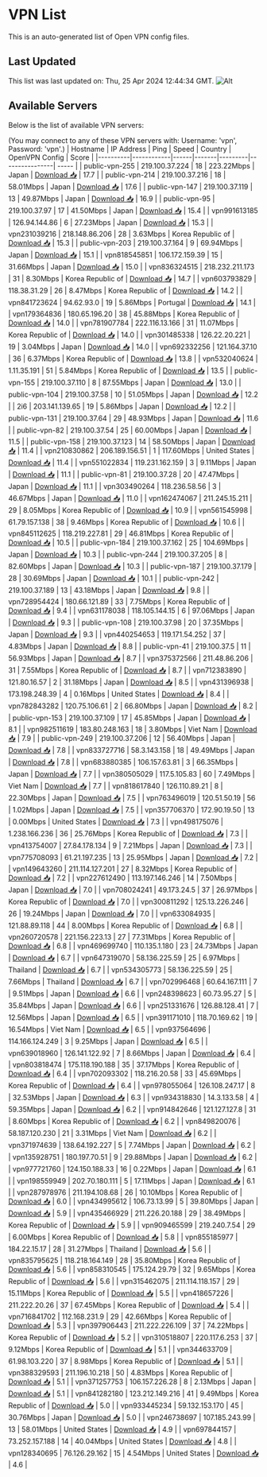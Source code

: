 # VPN List

This is an auto-generated list of Open VPN config files.

## Last Updated

This list was last updated on: Thu, 25 Apr 2024 12:44:34 GMT.
![Alt](https://repobeats.axiom.co/api/embed/186b98318ef1479477931607c1ad7d823f12451f.svg "Repobeats analytics image")

## Available Servers

Below is the list of available VPN servers:

(You may connect to any of these VPN servers with: Username: 'vpn', Password: 'vpn'.)
| Hostname | IP Address | Ping | Speed | Country | OpenVPN Config | Score |
|----------|------------|------|-------|---------|----------------| ----- |
| public-vpn-255 | 219.100.37.224 | 18 | 223.22Mbps | Japan | [Download 📥](./configs/server_0_JP.ovpn) | 17.7 |
| public-vpn-214 | 219.100.37.216 | 18 | 58.01Mbps | Japan | [Download 📥](./configs/server_1_JP.ovpn) | 17.6 |
| public-vpn-147 | 219.100.37.119 | 13 | 49.87Mbps | Japan | [Download 📥](./configs/server_2_JP.ovpn) | 16.9 |
| public-vpn-95 | 219.100.37.97 | 17 | 41.50Mbps | Japan | [Download 📥](./configs/server_3_JP.ovpn) | 15.4 |
| vpn991613185 | 126.94.144.86 | 6 | 27.23Mbps | Japan | [Download 📥](./configs/server_4_JP.ovpn) | 15.3 |
| vpn231039216 | 218.148.86.206 | 28 | 3.63Mbps | Korea Republic of | [Download 📥](./configs/server_5_KR.ovpn) | 15.3 |
| public-vpn-203 | 219.100.37.164 | 9 | 69.94Mbps | Japan | [Download 📥](./configs/server_6_JP.ovpn) | 15.1 |
| vpn818545851 | 106.172.159.39 | 15 | 31.66Mbps | Japan | [Download 📥](./configs/server_7_JP.ovpn) | 15.0 |
| vpn836324515 | 218.232.211.173 | 31 | 8.30Mbps | Korea Republic of | [Download 📥](./configs/server_8_KR.ovpn) | 14.7 |
| vpn603793829 | 118.38.31.29 | 26 | 8.47Mbps | Korea Republic of | [Download 📥](./configs/server_9_KR.ovpn) | 14.2 |
| vpn841723624 | 94.62.93.0 | 19 | 5.86Mbps | Portugal | [Download 📥](./configs/server_10_PT.ovpn) | 14.1 |
| vpn179364836 | 180.65.196.20 | 38 | 45.88Mbps | Korea Republic of | [Download 📥](./configs/server_11_KR.ovpn) | 14.0 |
| vpn781907784 | 222.116.13.166 | 31 | 11.07Mbps | Korea Republic of | [Download 📥](./configs/server_12_KR.ovpn) | 14.0 |
| vpn301485338 | 126.22.20.221 | 19 | 3.04Mbps | Japan | [Download 📥](./configs/server_13_JP.ovpn) | 14.0 |
| vpn692332256 | 121.164.37.10 | 36 | 6.37Mbps | Korea Republic of | [Download 📥](./configs/server_14_KR.ovpn) | 13.8 |
| vpn532040624 | 1.11.35.191 | 51 | 5.84Mbps | Korea Republic of | [Download 📥](./configs/server_15_KR.ovpn) | 13.5 |
| public-vpn-155 | 219.100.37.110 | 8 | 87.55Mbps | Japan | [Download 📥](./configs/server_16_JP.ovpn) | 13.0 |
| public-vpn-104 | 219.100.37.58 | 10 | 51.05Mbps | Japan | [Download 📥](./configs/server_17_JP.ovpn) | 12.2 |
| 2i6 | 203.141.139.65 | 19 | 5.86Mbps | Japan | [Download 📥](./configs/server_18_JP.ovpn) | 12.2 |
| public-vpn-131 | 219.100.37.64 | 29 | 48.93Mbps | Japan | [Download 📥](./configs/server_19_JP.ovpn) | 11.6 |
| public-vpn-82 | 219.100.37.54 | 25 | 60.00Mbps | Japan | [Download 📥](./configs/server_20_JP.ovpn) | 11.5 |
| public-vpn-158 | 219.100.37.123 | 14 | 58.50Mbps | Japan | [Download 📥](./configs/server_21_JP.ovpn) | 11.4 |
| vpn210830862 | 206.189.156.51 | 1 | 117.60Mbps | United States | [Download 📥](./configs/server_22_US.ovpn) | 11.4 |
| vpn551022834 | 119.231.162.159 | 3 | 9.11Mbps | Japan | [Download 📥](./configs/server_23_JP.ovpn) | 11.1 |
| public-vpn-81 | 219.100.37.28 | 20 | 47.47Mbps | Japan | [Download 📥](./configs/server_24_JP.ovpn) | 11.1 |
| vpn303490264 | 118.236.58.56 | 3 | 46.67Mbps | Japan | [Download 📥](./configs/server_25_JP.ovpn) | 11.0 |
| vpn162474067 | 211.245.15.211 | 29 | 8.05Mbps | Korea Republic of | [Download 📥](./configs/server_26_KR.ovpn) | 10.9 |
| vpn561545998 | 61.79.157.138 | 38 | 9.46Mbps | Korea Republic of | [Download 📥](./configs/server_27_KR.ovpn) | 10.6 |
| vpn845112625 | 118.219.227.81 | 29 | 46.81Mbps | Korea Republic of | [Download 📥](./configs/server_28_KR.ovpn) | 10.5 |
| public-vpn-184 | 219.100.37.162 | 25 | 104.69Mbps | Japan | [Download 📥](./configs/server_29_JP.ovpn) | 10.3 |
| public-vpn-244 | 219.100.37.205 | 8 | 82.60Mbps | Japan | [Download 📥](./configs/server_30_JP.ovpn) | 10.3 |
| public-vpn-187 | 219.100.37.179 | 28 | 30.69Mbps | Japan | [Download 📥](./configs/server_31_JP.ovpn) | 10.1 |
| public-vpn-242 | 219.100.37.189 | 13 | 43.18Mbps | Japan | [Download 📥](./configs/server_32_JP.ovpn) | 9.8 |
| vpn728954424 | 180.66.121.89 | 33 | 7.75Mbps | Korea Republic of | [Download 📥](./configs/server_33_KR.ovpn) | 9.4 |
| vpn631178038 | 118.105.144.15 | 6 | 97.06Mbps | Japan | [Download 📥](./configs/server_34_JP.ovpn) | 9.3 |
| public-vpn-108 | 219.100.37.98 | 20 | 37.35Mbps | Japan | [Download 📥](./configs/server_35_JP.ovpn) | 9.3 |
| vpn440254653 | 119.171.54.252 | 37 | 4.83Mbps | Japan | [Download 📥](./configs/server_36_JP.ovpn) | 8.8 |
| public-vpn-41 | 219.100.37.5 | 11 | 56.93Mbps | Japan | [Download 📥](./configs/server_37_JP.ovpn) | 8.7 |
| vpn375372566 | 211.48.86.206 | 31 | 7.55Mbps | Korea Republic of | [Download 📥](./configs/server_38_KR.ovpn) | 8.7 |
| vpn712383890 | 121.80.16.57 | 2 | 31.18Mbps | Japan | [Download 📥](./configs/server_39_JP.ovpn) | 8.5 |
| vpn431396938 | 173.198.248.39 | 4 | 0.16Mbps | United States | [Download 📥](./configs/server_40_US.ovpn) | 8.4 |
| vpn782843282 | 120.75.106.61 | 2 | 66.80Mbps | Japan | [Download 📥](./configs/server_41_JP.ovpn) | 8.2 |
| public-vpn-153 | 219.100.37.109 | 17 | 45.85Mbps | Japan | [Download 📥](./configs/server_42_JP.ovpn) | 8.1 |
| vpn982511619 | 183.80.248.163 | 18 | 3.80Mbps | Viet Nam | [Download 📥](./configs/server_43_VN.ovpn) | 7.9 |
| public-vpn-249 | 219.100.37.206 | 12 | 56.40Mbps | Japan | [Download 📥](./configs/server_44_JP.ovpn) | 7.8 |
| vpn833727716 | 58.3.143.158 | 18 | 49.49Mbps | Japan | [Download 📥](./configs/server_45_JP.ovpn) | 7.8 |
| vpn683880385 | 106.157.63.81 | 3 | 66.35Mbps | Japan | [Download 📥](./configs/server_46_JP.ovpn) | 7.7 |
| vpn380505029 | 117.5.105.83 | 60 | 7.49Mbps | Viet Nam | [Download 📥](./configs/server_47_VN.ovpn) | 7.7 |
| vpn818617840 | 126.110.89.21 | 8 | 22.30Mbps | Japan | [Download 📥](./configs/server_48_JP.ovpn) | 7.5 |
| vpn763496019 | 120.51.50.19 | 56 | 1.02Mbps | Japan | [Download 📥](./configs/server_49_JP.ovpn) | 7.5 |
| vpn357706370 | 172.90.19.50 | 13 | 0.00Mbps | United States | [Download 📥](./configs/server_50_US.ovpn) | 7.3 |
| vpn498175076 | 1.238.166.236 | 36 | 25.76Mbps | Korea Republic of | [Download 📥](./configs/server_51_KR.ovpn) | 7.3 |
| vpn413754007 | 27.84.178.134 | 9 | 7.21Mbps | Japan | [Download 📥](./configs/server_52_JP.ovpn) | 7.3 |
| vpn775708093 | 61.21.197.235 | 13 | 25.95Mbps | Japan | [Download 📥](./configs/server_53_JP.ovpn) | 7.2 |
| vpn149643260 | 211.114.127.201 | 27 | 8.32Mbps | Korea Republic of | [Download 📥](./configs/server_54_KR.ovpn) | 7.2 |
| vpn227612490 | 113.197.146.246 | 14 | 7.50Mbps | Japan | [Download 📥](./configs/server_55_JP.ovpn) | 7.0 |
| vpn708024241 | 49.173.24.5 | 37 | 26.97Mbps | Korea Republic of | [Download 📥](./configs/server_56_KR.ovpn) | 7.0 |
| vpn300811292 | 125.13.226.246 | 26 | 19.24Mbps | Japan | [Download 📥](./configs/server_57_JP.ovpn) | 7.0 |
| vpn633084935 | 121.88.89.118 | 44 | 8.00Mbps | Korea Republic of | [Download 📥](./configs/server_58_KR.ovpn) | 6.8 |
| vpn260720578 | 221.156.223.13 | 27 | 77.31Mbps | Korea Republic of | [Download 📥](./configs/server_59_KR.ovpn) | 6.8 |
| vpn469699740 | 110.135.1.180 | 23 | 24.73Mbps | Japan | [Download 📥](./configs/server_60_JP.ovpn) | 6.7 |
| vpn647319070 | 58.136.225.59 | 25 | 6.97Mbps | Thailand | [Download 📥](./configs/server_61_TH.ovpn) | 6.7 |
| vpn534305773 | 58.136.225.59 | 25 | 7.66Mbps | Thailand | [Download 📥](./configs/server_62_TH.ovpn) | 6.7 |
| vpn702996468 | 60.64.167.111 | 7 | 9.51Mbps | Japan | [Download 📥](./configs/server_63_JP.ovpn) | 6.6 |
| vpn248398623 | 60.73.95.27 | 5 | 35.84Mbps | Japan | [Download 📥](./configs/server_64_JP.ovpn) | 6.6 |
| vpn251331676 | 126.88.128.41 | 7 | 12.56Mbps | Japan | [Download 📥](./configs/server_65_JP.ovpn) | 6.5 |
| vpn391171010 | 118.70.169.62 | 19 | 16.54Mbps | Viet Nam | [Download 📥](./configs/server_66_VN.ovpn) | 6.5 |
| vpn937564696 | 114.166.124.249 | 3 | 9.25Mbps | Japan | [Download 📥](./configs/server_67_JP.ovpn) | 6.5 |
| vpn639018960 | 126.141.122.92 | 7 | 8.66Mbps | Japan | [Download 📥](./configs/server_68_JP.ovpn) | 6.4 |
| vpn803818474 | 175.118.190.188 | 35 | 37.17Mbps | Korea Republic of | [Download 📥](./configs/server_69_KR.ovpn) | 6.4 |
| vpn702093302 | 118.216.20.58 | 33 | 45.69Mbps | Korea Republic of | [Download 📥](./configs/server_70_KR.ovpn) | 6.4 |
| vpn978055064 | 126.108.247.17 | 8 | 32.53Mbps | Japan | [Download 📥](./configs/server_71_JP.ovpn) | 6.3 |
| vpn934318830 | 14.3.133.58 | 4 | 59.35Mbps | Japan | [Download 📥](./configs/server_72_JP.ovpn) | 6.2 |
| vpn914842646 | 121.127.127.8 | 31 | 8.60Mbps | Korea Republic of | [Download 📥](./configs/server_73_KR.ovpn) | 6.2 |
| vpn849820076 | 58.187.120.230 | 21 | 3.31Mbps | Viet Nam | [Download 📥](./configs/server_74_VN.ovpn) | 6.2 |
| vpn371974639 | 138.64.192.227 | 5 | 7.74Mbps | Japan | [Download 📥](./configs/server_75_JP.ovpn) | 6.2 |
| vpn135928751 | 180.197.70.51 | 9 | 29.88Mbps | Japan | [Download 📥](./configs/server_76_JP.ovpn) | 6.2 |
| vpn977721760 | 124.150.188.33 | 16 | 0.22Mbps | Japan | [Download 📥](./configs/server_77_JP.ovpn) | 6.1 |
| vpn198559949 | 202.70.180.111 | 5 | 17.11Mbps | Japan | [Download 📥](./configs/server_78_JP.ovpn) | 6.1 |
| vpn287978976 | 211.194.108.68 | 26 | 10.10Mbps | Korea Republic of | [Download 📥](./configs/server_79_KR.ovpn) | 6.0 |
| vpn434995612 | 106.73.13.99 | 5 | 39.80Mbps | Japan | [Download 📥](./configs/server_80_JP.ovpn) | 5.9 |
| vpn435466929 | 211.226.20.188 | 29 | 38.49Mbps | Korea Republic of | [Download 📥](./configs/server_81_KR.ovpn) | 5.9 |
| vpn909465599 | 219.240.7.54 | 29 | 6.00Mbps | Korea Republic of | [Download 📥](./configs/server_82_KR.ovpn) | 5.8 |
| vpn855185977 | 184.22.15.17 | 28 | 31.27Mbps | Thailand | [Download 📥](./configs/server_83_TH.ovpn) | 5.6 |
| vpn835795625 | 118.218.164.149 | 28 | 35.80Mbps | Korea Republic of | [Download 📥](./configs/server_84_KR.ovpn) | 5.6 |
| vpn858310545 | 175.124.29.79 | 32 | 9.65Mbps | Korea Republic of | [Download 📥](./configs/server_85_KR.ovpn) | 5.6 |
| vpn315462075 | 211.114.118.157 | 29 | 15.11Mbps | Korea Republic of | [Download 📥](./configs/server_86_KR.ovpn) | 5.5 |
| vpn418657226 | 211.222.20.26 | 37 | 67.45Mbps | Korea Republic of | [Download 📥](./configs/server_87_KR.ovpn) | 5.4 |
| vpn716841702 | 112.168.231.9 | 29 | 42.66Mbps | Korea Republic of | [Download 📥](./configs/server_88_KR.ovpn) | 5.3 |
| vpn397906443 | 211.222.226.109 | 37 | 74.22Mbps | Korea Republic of | [Download 📥](./configs/server_89_KR.ovpn) | 5.2 |
| vpn310518807 | 220.117.6.253 | 37 | 9.12Mbps | Korea Republic of | [Download 📥](./configs/server_90_KR.ovpn) | 5.1 |
| vpn344633709 | 61.98.103.220 | 37 | 8.98Mbps | Korea Republic of | [Download 📥](./configs/server_91_KR.ovpn) | 5.1 |
| vpn388329593 | 211.196.10.218 | 50 | 4.83Mbps | Korea Republic of | [Download 📥](./configs/server_92_KR.ovpn) | 5.1 |
| vpn371257753 | 106.157.226.28 | 8 | 2.13Mbps | Japan | [Download 📥](./configs/server_93_JP.ovpn) | 5.1 |
| vpn841282180 | 123.212.149.216 | 41 | 9.49Mbps | Korea Republic of | [Download 📥](./configs/server_94_KR.ovpn) | 5.0 |
| vpn933445234 | 59.132.153.170 | 45 | 30.76Mbps | Japan | [Download 📥](./configs/server_95_JP.ovpn) | 5.0 |
| vpn246738697 | 107.185.243.99 | 13 | 58.01Mbps | United States | [Download 📥](./configs/server_96_US.ovpn) | 4.9 |
| vpn697844157 | 73.252.157.188 | 14 | 40.04Mbps | United States | [Download 📥](./configs/server_97_US.ovpn) | 4.8 |
| vpn128340695 | 76.126.29.162 | 15 | 4.54Mbps | United States | [Download 📥](./configs/server_98_US.ovpn) | 4.6 |
